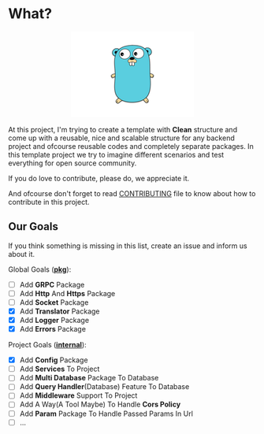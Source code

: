 # What?

<p align="center">
<img src="images/golang.png"></img>
</p>

At this project, I'm trying to create a template with **Clean** structure and come up with a reusable, nice and scalable structure for any backend project and ofcourse reusable codes and completely separate packages. In this template project we try to imagine different scenarios and test everything for open source community.

If you do love to contribute, please do, we appreciate it.

And ofcourse don't forget to read [CONTRIBUTING](/CONTRIBUTING.md) file to know about how to contribute in this project.

## Our Goals

If you think something is missing in this list, create an issue and inform us about it.

Global Goals ([<ins>**pkg**</ins>](./pkg)):
- [ ] Add **GRPC** Package
- [ ] Add **Http** And **Https** Package
- [ ] Add **Socket** Package
- [x] Add **Translator** Package
- [x] Add **Logger** Package
- [x] Add **Errors** Package

Project Goals ([<ins>**internal**</ins>](./internal)):
- [x] Add **Config** Package
- [ ] Add **Services** To Project
- [ ] Add **Multi Database** Package To Database
- [ ] Add **Query Handler**(Database) Feature To Database
- [ ] Add **Middleware** Support To Project
- [ ] Add A Way(A Tool Maybe) To Handle **Cors Policy**
- [ ] Add **Param** Package To Handle Passed Params In Url
- [ ] ...